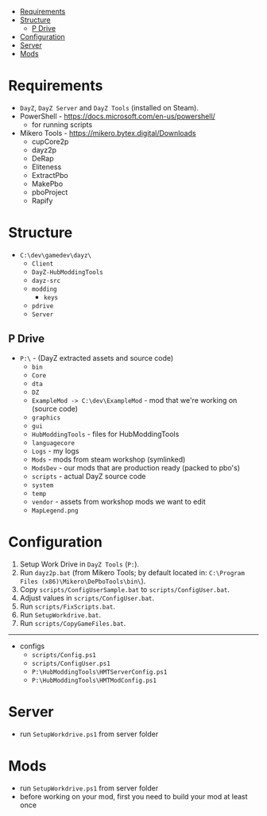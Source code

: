 - [Requirements](#requirements)
- [Structure](#structure)
  - [P Drive](#p-drive)
- [Configuration](#configuration)
- [Server](#server)
- [Mods](#mods)

# Requirements

- `DayZ`, `DayZ Server` and `DayZ Tools` (installed on Steam).
- PowerShell - https://docs.microsoft.com/en-us/powershell/
  - for running scripts
- Mikero Tools - https://mikero.bytex.digital/Downloads
  - cupCore2p
  - dayz2p
  - DeRap
  - Eliteness
  - ExtractPbo
  - MakePbo
  - pboProject
  - Rapify

# Structure

- `C:\dev\gamedev\dayz\`
  - `Client`
  - `DayZ-HubModdingTools`
  - `dayz-src`
  - `modding`
    - `keys`
  - `pdrive`
  - `Server`

## P Drive

- `P:\` - (DayZ extracted assets and source code)
  - `bin`
  - `Core`
  - `dta`
  - `DZ`
  - `ExampleMod -> C:\dev\ExampleMod` - mod that we're working on (source code)
  - `graphics`
  - `gui`
  - `HubModdingTools` - files for HubModdingTools
  - `languagecore`
  - `Logs` - my logs
  - `Mods` - mods from steam workshop (symlinked)
  - `ModsDev` - our mods that are production ready (packed to pbo's)
  - `scripts` - actual DayZ source code
  - `system`
  - `temp`
  - `vendor` - assets from workshop mods we want to edit
  - `MapLegend.png`

# Configuration

1. Setup Work Drive in `DayZ Tools` (`P:`).
1. Run `dayz2p.bat` (from Mikero Tools; by default located in: `C:\Program Files (x86)\Mikero\DePboTools\bin\`).
1. Copy `scripts/ConfigUserSample.bat` to `scripts/ConfigUser.bat`.
1. Adjust values in `scripts/ConfigUser.bat`.
1. Run `scripts/FixScripts.bat`.
1. Run `SetupWorkdrive.bat`.
1. Run `scripts/CopyGameFiles.bat`.

---

- configs
  - `scripts/Config.ps1`
  - `scripts/ConfigUser.ps1`
  - `P:\HubModdingTools\HMTServerConfig.ps1`
  - `P:\HubModdingTools\HMTModConfig.ps1`

# Server

- run `SetupWorkdrive.ps1` from server folder

# Mods

- run `SetupWorkdrive.ps1` from server folder
- before working on your mod, first you need to build your mod at least once
